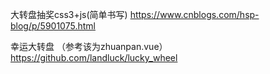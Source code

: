大转盘抽奖css3+js(简单书写)
https://www.cnblogs.com/hsp-blog/p/5901075.html

幸运大转盘 （参考该为zhuanpan.vue）
https://github.com/landluck/lucky_wheel